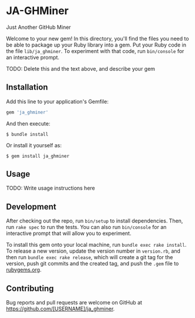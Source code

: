 # JA-GHMiner

Just Another GitHub Miner

Welcome to your new gem! In this directory, you'll find the files you need to be able to package up your Ruby library
into a gem. Put your Ruby code in the file `lib/ja_ghminer`. To experiment with that code, run `bin/console` for an
interactive prompt.

TODO: Delete this and the text above, and describe your gem

## Installation

Add this line to your application's Gemfile:

```ruby
gem 'ja_ghminer'
```

And then execute:

    $ bundle install

Or install it yourself as:

    $ gem install ja_ghminer

## Usage

TODO: Write usage instructions here

## Development

After checking out the repo, run `bin/setup` to install dependencies. Then, run `rake spec` to run the tests. You can
also run `bin/console` for an interactive prompt that will allow you to experiment.

To install this gem onto your local machine, run `bundle exec rake install`. To release a new version, update the
version number in `version.rb`, and then run `bundle exec rake release`, which will create a git tag for the version,
push git commits and the created tag, and push the `.gem` file to [rubygems.org](https://rubygems.org).

## Contributing

Bug reports and pull requests are welcome on GitHub at https://github.com/[USERNAME]/ja_ghminer.
